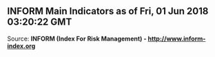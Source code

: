 ## INFORM Main Indicators as of Fri, 01 Jun 2018 03:20:22 GMT

Source: **INFORM (Index For Risk Management) - http://www.inform-index.org**